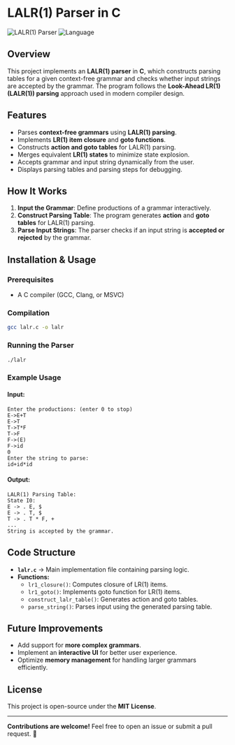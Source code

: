 # LALR(1) Parser in C

![LALR(1) Parser](https://img.shields.io/badge/Parsing-LALR(1)-blue.svg) ![Language](https://img.shields.io/badge/Language-C-orange.svg)

## Overview
This project implements an **LALR(1) parser** in **C**, which constructs parsing tables for a given context-free grammar and checks whether input strings are accepted by the grammar. The program follows the **Look-Ahead LR(1) (LALR(1)) parsing** approach used in modern compiler design.

## Features
- Parses **context-free grammars** using **LALR(1) parsing**.
- Implements **LR(1) item closure** and **goto functions**.
- Constructs **action and goto tables** for LALR(1) parsing.
- Merges equivalent **LR(1) states** to minimize state explosion.
- Accepts grammar and input string dynamically from the user.
- Displays parsing tables and parsing steps for debugging.

## How It Works
1. **Input the Grammar**: Define productions of a grammar interactively.
2. **Construct Parsing Table**: The program generates **action** and **goto tables** for LALR(1) parsing.
3. **Parse Input Strings**: The parser checks if an input string is **accepted or rejected** by the grammar.

## Installation & Usage
### Prerequisites
- A C compiler (GCC, Clang, or MSVC)

### Compilation
```sh
gcc lalr.c -o lalr
```

### Running the Parser
```sh
./lalr
```

### Example Usage
#### Input:
```
Enter the productions: (enter 0 to stop)
E->E+T
E->T
T->T*F
T->F
F->(E)
F->id
0
Enter the string to parse:
id+id*id
```

#### Output:
```
LALR(1) Parsing Table:
State I0:
E -> . E, $
E -> . T, $
T -> . T * F, +
...
String is accepted by the grammar.
```

## Code Structure
- **`lalr.c`** → Main implementation file containing parsing logic.
- **Functions:**
  - `lr1_closure()`: Computes closure of LR(1) items.
  - `lr1_goto()`: Implements goto function for LR(1) items.
  - `construct_lalr_table()`: Generates action and goto tables.
  - `parse_string()`: Parses input using the generated parsing table.

## Future Improvements
- Add support for **more complex grammars**.
- Implement an **interactive UI** for better user experience.
- Optimize **memory management** for handling larger grammars efficiently.

## License
This project is open-source under the **MIT License**.

---

**Contributions are welcome!** Feel free to open an issue or submit a pull request. 🚀
